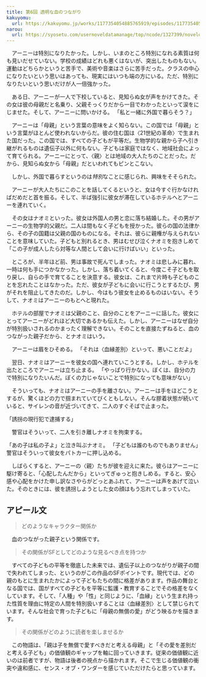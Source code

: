 ```yaml
---
title: 第6回 透明な血のつながり
kakuyomu:
  url: https://kakuyomu.jp/works/1177354054885765919/episodes/1177354054887464835
narou:
  url: https://syosetu.com/usernoveldatamanage/top/ncode/1327399/noveldataid/11173996/
---
```


　アーニーは特別になりたかった。しかし、いまのところ特別になれる素質は何も見いだせていない。学校の成績はどれも悪くはないが、突出したものもない。運動はどちらかというと苦手で、美術や音楽はさらに苦手だった。クラスの中心になりたいという思いはあっても、現実にはいつも端の方にいる。ただ、特別になりたいという思いだけが人一倍強かった。

　ある日、アーニーが一人で下校していると、見知らぬ女が声をかけてきた。その女は彼の母親だと名乗り、父親そっくりだから一目でわかったといって涙をにじませた。そして、アーニーに問いかける。
「私と一緒に外国で暮らそう？」

　アーニーは「母親」という言葉の意味をよく知らない。この国では「母親」という言葉がほとんど使われないからだ。彼の住む国は〈21世紀の革命〉で生まれた国だった。この国では、すべての子どもが平等だ。生物学的な親から子へ引き継がれるものは遺伝子以外に何もない。子どもは家庭ではなく、地域社会によって育てられる。アーニーにとって、〈親〉とは地域の大人たちのことだった。だから、見知らぬ女から「母親」だといわれてもピンとこない。

　しかし、外国で暮らすというのは*特別*なことに感じられ、興味をそそられた。

　アーニーが大人たちにこのことを話してくるというと、女は今すぐ行かなければだめだと首を振る。そして、半ば強引に彼女が滞在しているホテルへとアーニーを連れていく。

　その女はナオミといった。彼女は外国人の男と恋に落ち結婚した。その男がアーニーの生物学的父親だ。二人は間もなく子どもを授かった。彼らの国の法律から、その子の国籍は父親の国のものになる。それは、彼らに親権が与えられないことを意味していた。子どもと別れるとき、男はむせび泣くナオミを抱きしめて「この子が成人したら対等な人間として会いに行けばいい」といった。

　ところが、半年ほど前、男は事故で死んでしまった。ナオミは悲しみに暮れ、一時は何も手につかなかった。しかし、落ち着いてくると、今度こそ子どもを取り戻し、自らの手で育てることを決意する。彼女は、これまで片時も子どものことを忘れたことはなかった。ただ、彼女が子どもに会いに行こうとするたび、男がそれを阻止してきたのだ。しかし、今はもう彼女を止めるものはいない。そうして、ナオミはアーニーのもとへと現れた。

　ホテルの部屋でナオミは父親のこと、自分のことをアーニーに話した。彼女にとってアーニーがどれほど大切であるかも伝えた。しかし、アーニーはなぜ自分が特別扱いされるのかまったく理解できない。そのことを直接たずねると、血のつながった親子だから、とナオミはいう。

　アーニーは眉をひそめる。
「それは〈血縁差別〉といって、悪いことだよ」

　翌日、ナオミはアーニーを彼女の国へ連れていこうとする。しかし、ホテルを出たところでアーニーは立ち止まる。
「やっぱり行かない。ぼくは、自分の力で特別になりたいんだ。ぼくの力じゃないことで特別になっても意味がない」

　そういっても、ナオミはアーニーの手を離さない。アーニーは手をほどこうとするが、驚くほどの力で掴まれていてびくともしない。そんな膠着状態が続いていると、サイレンの音が近づいてきて、二人のすぐそばで止まった。

「誘拐の現行犯で逮捕する」

　警官はそういって、二人を引き離しナオミを拘束する。

「あの子は私の子よ」と泣き叫ぶナオミ。
「子どもは誰のものでもありません」警官はそういって彼女をパトカーに押し込める。

　しばらくすると、アーニーの〈親〉たちが彼を迎えに来た。彼らはアーニーに駆け寄ると、「心配したんだから」といってぎゅっと抱きしめる。すると、安心感や心配をかけた申し訳なさやらがどっとあふれて、アーニーは声をあげて泣いた。そのときには、彼を誘拐しようとした女の顔はもう忘れてしまっていた。

## アピール文

> どのようなキャラクター関係か

　血のつながった親子という関係です。

> その関係がSFとしてどのような見るべき点を持つか

　すべての子どもの平等を徹底した未来では、遺伝子以上のつながりが親子の間で失われてしまった、というのがこの作品のSFポイントです。現代では、どの親のもとに生まれたかによって子どもたちの間に格差があります。作品の舞台となる国では、国がすべての子どもを平等に監護・教育することでその格差をなくしています。そして、「人種」や「性」と同じように、「血縁」という生まれ持った性質を理由に特定の人間を特別扱いすることは〈血縁差別〉として禁じられています。そんな社会で育った子どもに「母親の無償の愛」がどう映るかを描きます。

> その関係がどのように読者を楽しませるか

　この物語は、「親は子を無償で愛すべきだと考える母親」と「その愛を差別だと考える子ども」の価値観のギャップを軸に回っていきます。従来の価値観に近いのは前者ですが、物語は後者の視点から描かれます。そこで生じる価値観の衝突や違和感に、センス・オブ・ワンダーを感じていただけたらと思っています。
